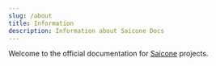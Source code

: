 ```yaml
---
slug: /about
title: Information
description: Information about Saicone Docs
---
```


Welcome to the official documentation for [Saicone](https://github.com/saicone)
projects.